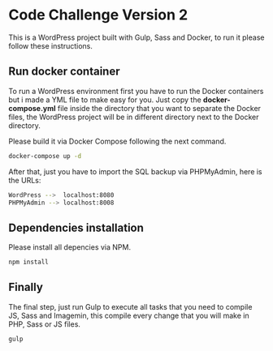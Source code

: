 # Code Challenge Version 2

This is a WordPress project built with Gulp, Sass and Docker, to run it please follow these instructions.

## Run docker container

To run a WordPress environment first you have to run the Docker containers but i made a YML file to make easy for you. Just copy the **docker-compose.yml** file inside the directory that you want to separate the Docker files, the WordPress project will be in different directory next to the Docker directory.

Please build it via Docker Compose following the next command.
```bash
docker-compose up -d
```

After that, just you have to import the SQL backup via PHPMyAdmin, here is the URLs:

```bash
WordPress -->  localhost:8080
PHPMyAdmin --> localhost:8008
```

## Dependencies installation

Please install all depencies via NPM.
```bash
npm install
```

## Finally

The final step, just run Gulp to execute all tasks that you need to compile JS, Sass and Imagemin, this compile every change that you will make in PHP, Sass or JS files.

```bash
gulp
```
